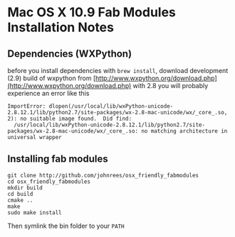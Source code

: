 # Mac OS X 10.9 Fab Modules Installation Notes

## Dependencies (WXPython)

before you install dependencies with `brew install`, download development (2.9) build of wxpython from [http://www.wxpython.org/download.php](http://www.wxpython.org/download.php) with 2.8 you will probably experience an error like this

```
ImportError: dlopen(/usr/local/lib/wxPython-unicode-2.8.12.1/lib/python2.7/site-packages/wx-2.8-mac-unicode/wx/_core_.so, 2): no suitable image found.  Did find:
  /usr/local/lib/wxPython-unicode-2.8.12.1/lib/python2.7/site-packages/wx-2.8-mac-unicode/wx/_core_.so: no matching architecture in universal wrapper
```

## Installing fab modules

```
git clone http://github.com/johnrees/osx_friendly_fabmodules
cd osx_friendly_fabmodules
mkdir build
cd build
cmake ..
make
sudo make install
```

Then symlink the bin folder to your `PATH`